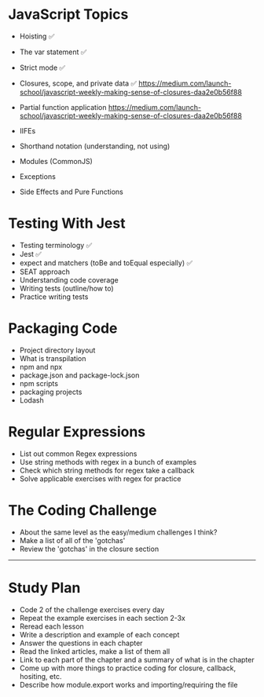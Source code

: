 # JavaScript Topics

- Hoisting ✅
- The var statement ✅
- Strict mode ✅
- Closures, scope, and private data ✅
https://medium.com/launch-school/javascript-weekly-making-sense-of-closures-daa2e0b56f88

- Partial function application
https://medium.com/launch-school/javascript-weekly-making-sense-of-closures-daa2e0b56f88

- IIFEs
- Shorthand notation (understanding, not using)
- Modules (CommonJS)
- Exceptions
- Side Effects and Pure Functions

# Testing With Jest

- Testing terminology ✅
- Jest ✅ 
- expect and matchers (toBe and toEqual especially) ✅
- SEAT approach
- Understanding code coverage
- Writing tests (outline/how to)
- Practice writing tests

# Packaging Code

- Project directory layout
- What is transpilation
- npm and npx
- package.json and package-lock.json
- npm scripts
- packaging projects
- Lodash

# Regular Expressions

- List out common Regex expressions
- Use string methods with regex in a bunch of examples
- Check which string methods for regex take a callback
- Solve applicable exercises with regex for practice


# The Coding Challenge
- About the same level as the easy/medium challenges I think?
- Make a list of all of the 'gotchas'
- Review the 'gotchas' in the closure section


---

# Study Plan
- Code 2 of the challenge exercises every day
- Repeat the example exercises in each section 2-3x
- Reread each lesson
- Write a description and example of each concept
- Answer the questions in each chapter
- Read the linked articles, make a list of them all
- Link to each part of the chapter and a summary of what is in the chapter
- Come up with more things to practice coding for closure, callback, hositing, etc.
- Describe how module.export works and importing/requiring the file